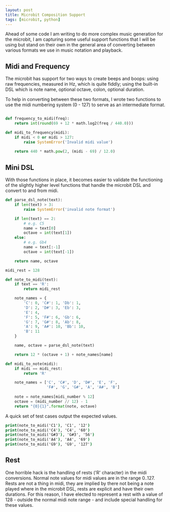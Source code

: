 ```yaml
---
layout: post
title: Microbit Composition Support
tags: [microbit, python]
---
```


Ahead of some code I am writing to do more complex music generation for the microbit, I am capturing some useful support functions
that I will be using but stand on their own in the general area of converting between various formats we use in music notation and 
playback.

## Midi and Frequency

The microbit has support for two ways to create beeps and boops: using raw frequencies, measured in Hz, which is quite fiddly; using the 
built-in DSL which is note name, optional octave, colon, optional duration.

To help in converting between these two formats, I wrote two functions to use the midi numbering system (0 - 127) to serve as an intermediate 
format.

```python

def frequency_to_midi(freq):
    return int(round(69 + 12 * math.log2(freq / 440.0)))

def midi_to_frequency(midi):
    if midi < 0 or midi > 127:
        raise SystemError('Invalid midi value')
    
    return 440 * math.pow(2, (midi - 69) / 12.0)

```

## Mini DSL 

With those functions in place, it becomes easier to validate the functioning of the slightly higher level functions that handle the microbit 
DSL and convert to and from midi.

```python
def parse_dsl_note(text):
    if len(text) > 3:
        raise SystemError('invalid note format')

    if len(text) == 2:
        # e.g. C5
        name = text[0]
        octave = int(text[1])
    else:
        # e.g. Gb4
        name = text[:-1]
        octave = int(text[-1])

    return name, octave

midi_rest = 128

def note_to_midi(text):
    if text == 'R':
        return midi_rest

    note_names = {
        'C': 0, 'C#': 1, 'Db': 1,
        'D': 2, 'D#': 3, 'Eb': 3,
        'E': 4,
        'F': 5, 'F#': 6, 'Gb': 6,
        'G': 7, 'G#': 8, 'Ab': 8,
        'A': 9, 'A#': 10, 'Bb': 10,
        'B': 11
    }

    name, octave = parse_dsl_note(text)

    return 12 * (octave + 1) + note_names[name]

def midi_to_note(midi):
    if midi == midi_rest:
        return 'R'

    note_names = ['C', 'C#', 'D', 'D#', 'E', 'F',
                  'F#', 'G', 'G#', 'A', 'A#', 'B']
    
    note = note_names[midi_number % 12]
    octave = (midi_number // 12) - 1
    return "{0}{1}".format(note, octave)

```

A quick set of test cases output the expected values.

```cmd
print(note_to_midi('C1'), 'C1', '12')
print(note_to_midi('C4'), 'C4', '60')
print(note_to_midi('G#3'), 'G#3', '56')
print(note_to_midi('A4'), 'A4', '69')
print(note_to_midi('G9'), 'G9', '127')
```

## Rest

One horrible hack is the handling of rests ('R' character) in the midi conversions. Normal note values for midi values are in the range 0..127. Rests are 
not a thing in midi, they are implied by there not being a note played where in the microbit DSL, rests are explicit and have their own durations. 
For this reason, I have elected to represent a rest with a value of 128 - outside the normal midi note range - and include special handling for these values.
